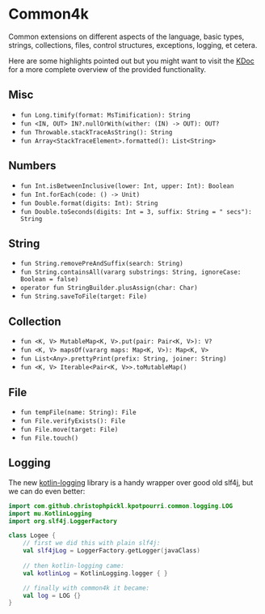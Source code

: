 # Common4k

Common extensions on different aspects of the language, basic types, strings, collections, files, control structures,
exceptions, logging, et cetera.

Here are some highlights pointed out but you might want to visit the [KDoc](https://christophpickl.github.io/kdoc/common4k/index.html) for
a more complete overview of the provided functionality.

## Misc

* `fun Long.timify(format: MsTimification): String`
* `fun <IN, OUT> IN?.nullOrWith(wither: (IN) -> OUT): OUT?`
* `fun Throwable.stackTraceAsString(): String`
* `fun Array<StackTraceElement>.formatted(): List<String>`

## Numbers

* `fun Int.isBetweenInclusive(lower: Int, upper: Int): Boolean`
* `fun Int.forEach(code: () -> Unit)`
* `fun Double.format(digits: Int): String`
* `fun Double.toSeconds(digits: Int = 3, suffix: String = " secs"): String`

## String

* `fun String.removePreAndSuffix(search: String)`
* `fun String.containsAll(vararg substrings: String, ignoreCase: Boolean = false)`
* `operator fun StringBuilder.plusAssign(char: Char)`
* `fun String.saveToFile(target: File)`


## Collection

* `fun <K, V> MutableMap<K, V>.put(pair: Pair<K, V>): V?`
* `fun <K, V> mapsOf(vararg maps: Map<K, V>): Map<K, V>`
* `fun List<Any>.prettyPrint(prefix: String, joiner: String)`
* `fun <K, V> Iterable<Pair<K, V>>.toMutableMap()`

## File

* `fun tempFile(name: String): File`
* `fun File.verifyExists(): File`
* `fun File.move(target: File)`
* `fun File.touch()`

## Logging

The new [kotlin-logging](https://github.com/MicroUtils/kotlin-logging) library is a handy wrapper over good old slf4j, but we can do even better:

```kotlin
import com.github.christophpickl.kpotpourri.common.logging.LOG
import mu.KotlinLogging
import org.slf4j.LoggerFactory

class Logee {
    // first we did this with plain slf4j:
    val slf4jLog = LoggerFactory.getLogger(javaClass)
    
    // then kotlin-logging came:
    val kotlinLog = KotlinLogging.logger { }

    // finally with common4k it became:
    val log = LOG {}
}
```
